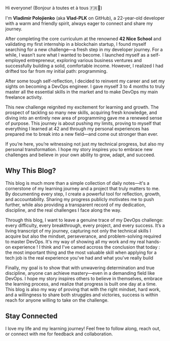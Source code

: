Hi everyone! (Bonjour à toutes et à tous 🇫🇷🥖)

I'm **Vladimir Polojienko** (aka **Vlad-PLK** on GitHub), a 22-year-old developer with a warm and friendly spirit, always eager to connect and share my journey.

After completing the core curriculum at the renowned **42 Nice School** and validating my first internship in a blockchain startup, I found myself searching for a new challenge—a fresh step in my developer journey. For a while, I wasn’t sure what I wanted to become. I launched myself as a self-employed entrepreneur, exploring various business ventures and successfully building a solid, comfortable income. However, I realized I had drifted too far from my initial path: programming.

After some tough self-reflection, I decided to reinvent my career and set my sights on becoming a DevOps engineer. I gave myself 3 to 4 months to truly master all the essential skills in the market and to make DevOps my main freelance activity.

This new challenge reignited my excitement for learning and growth. The prospect of tackling so many new skills, acquiring fresh knowledge, and diving into an entirely new area of programming gave me a renewed sense of purpose. This journey is about pushing my limits, proving to myself that everything I learned at 42 and through my personal experiences has prepared me to break into a new field—and come out stronger than ever.

If you’re here, you’re witnessing not just my technical progress, but also my personal transformation. I hope my story inspires you to embrace new challenges and believe in your own ability to grow, adapt, and succeed.

## Why This Blog?

This blog is much more than a simple collection of daily notes—it's a cornerstone of my learning journey and a project that truly matters to me. By documenting every step, I create a powerful tool for reflection, growth, and accountability. Sharing my progress publicly motivates me to push further, while also providing a transparent record of my dedication, discipline, and the real challenges I face along the way.

Through this blog, I want to leave a genuine trace of my DevOps challenge: every difficulty, every breakthrough, every project, and every success. It’s a living transcript of my journey, capturing not only the technical skills I acquire but also the mindset, perseverance, and problem-solving required to master DevOps. It's my way of showing all my work and my real hands-on experience ! I think and I've camed accross the conclusion that today : the most important thing and the most valuable skill when applying for a tech job is the real experience you've had and what you've really build

Finally, my goal is to show that with unwavering determination and true discipline, anyone can achieve mastery—even in a demanding field like DevOps. I hope my story inspires others to believe in themselves, embrace the learning process, and realize that progress is built one day at a time. This blog is also my way of proving that with the right mindset, hard work, and a willingness to share both struggles and victories, success is within reach for anyone willing to take on the challenge.

## Stay Connected

I love my life and my learning journey! Feel free to follow along, reach out, or connect with me for feedback and collaboration.

